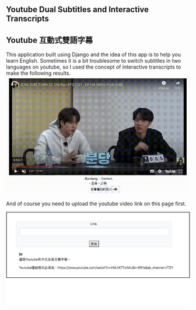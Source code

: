 ## Youtube Dual Subtitles and Interactive Transcripts
## Youtube 互動式雙語字幕

This application built using Django and the idea of this app is to help you learn English.
Sometimes it is a bit troublesome to switch subtitles in two languages on youtube, so I used the concept of interactive transcripts to make the following results.
![image](https://github.com/Liftwo/youtube_subtitles_and_interactive_transcripts/blob/master/github.gif)

And of course you need to upload the youtube video link on this page first.

![image](https://github.com/Liftwo/youtube_subtitles_and_interactive_transcripts/blob/master/example2.jpg)


